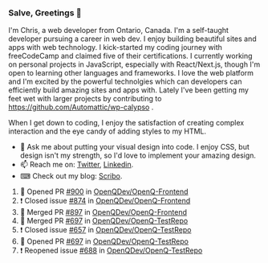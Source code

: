 ### Salve, Greetings 👋

I'm Chris, a web developer from Ontario, Canada. I'm a self-taught developer pursuing a career in web dev. I enjoy building beautiful sites and apps with web technology.
I kick-started my coding journey with freeCodeCamp and claimed five of their certifications.  I currently working on personal projects in JavaScript, especially with React/Next.js, though I'm open to learning other languages and frameworks. I love the web platform and I'm excited by the powerful technolgies which can developers can efficiently build amazing sites and apps with. Lately I've been getting my feet wet with larger projects by contributing to https://github.com/Automattic/wp-calypso .

When I get down to coding, I enjoy the satisfaction of creating complex interaction and the eye candy of adding styles to my HTML. 

- 💬 Ask me about putting your visual design into code. I enjoy CSS, but design isn't my strength, so I'd love to implement your amazing design.
- 📫 Reach me on: [Twitter](https://twitter.com/Christo28120856), [Linkedin](https://www.linkedin.com/in/christopher-stevers-07b9a5204/).
- ⌨ Check out my blog: [Scribo](https://christopherstevers.cf).
<!--
**Christopher-Stevers/Christopher-Stevers** is a ✨ _special_ ✨ repository because its `README.md` (this file) appears on your GitHub profile.

Here are some ideas to get you started:

- 🔭 I’m currently working on ...
- 🌱 I’m currently learning ...
- 👯 I’m looking to collaborate on ...
- 🤔 I’m looking for help with ...
- 😄 Pronouns: ...
- ⚡ Fun fact: ...
-->

<!--START_SECTION:activity-->
1. 💪 Opened PR [#900](https://github.com/OpenQDev/OpenQ-Frontend/pull/900) in [OpenQDev/OpenQ-Frontend](https://github.com/OpenQDev/OpenQ-Frontend)
2. ❗️ Closed issue [#874](https://github.com/OpenQDev/OpenQ-Frontend/issues/874) in [OpenQDev/OpenQ-Frontend](https://github.com/OpenQDev/OpenQ-Frontend)
3. 🎉 Merged PR [#897](https://github.com/OpenQDev/OpenQ-Frontend/pull/897) in [OpenQDev/OpenQ-Frontend](https://github.com/OpenQDev/OpenQ-Frontend)
4. 🎉 Merged PR [#697](https://github.com/OpenQDev/OpenQ-TestRepo/pull/697) in [OpenQDev/OpenQ-TestRepo](https://github.com/OpenQDev/OpenQ-TestRepo)
5. ❗️ Closed issue [#657](https://github.com/OpenQDev/OpenQ-TestRepo/issues/657) in [OpenQDev/OpenQ-TestRepo](https://github.com/OpenQDev/OpenQ-TestRepo)
6. 💪 Opened PR [#697](https://github.com/OpenQDev/OpenQ-TestRepo/pull/697) in [OpenQDev/OpenQ-TestRepo](https://github.com/OpenQDev/OpenQ-TestRepo)
7. ❗️ Reopened issue [#688](https://github.com/OpenQDev/OpenQ-TestRepo/issues/688) in [OpenQDev/OpenQ-TestRepo](https://github.com/OpenQDev/OpenQ-TestRepo)
<!--END_SECTION:activity-->

